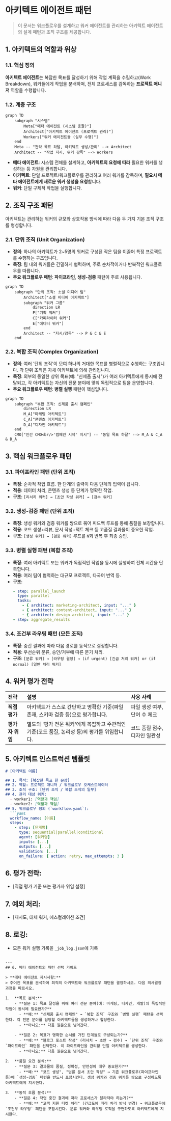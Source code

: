 # 아키텍트 에이전트 패턴

> 이 문서는 워크플로우를 설계하고 워커 에이전트를 관리하는 아키텍트 에이전트의 설계 패턴과 조직 구조를 제공합니다.

## 1. 아키텍트의 역할과 위상

### 1.1. 핵심 정의

**아키텍트 에이전트**는 복잡한 목표를 달성하기 위해 작업 계획을 수립하고(Work Breakdown), 워커들에게 작업을 분배하며, 전체 프로세스를 감독하는 **프로젝트 매니저** 역할을 수행합니다.

### 1.2. 계층 구조

```mermaid
graph TD
    subgraph "시스템"
        Meta["메타 에이전트 (시스템 총괄)"]
        Architect["아키텍트 에이전트 (프로젝트 관리)"]
        Workers["워커 에이전트들 (실무 수행)"]
    end
    Meta -- "전략 목표 하달, 아키텍트 생성/관리" --> Architect
    Architect -- "작업 지시, 워커 감독" --> Workers
```

- **메타 에이전트**: 시스템 전체를 설계하고, **아키텍트의 요청에 따라** 필요한 워커를 생성하는 등 자원을 관리합니다.
- **아키텍트**: 단일 프로젝트/워크플로우를 관리하고 여러 워커를 감독하며, **필요시 메타 에이전트에게 새로운 워커 생성을 요청**합니다.
- **워커**: 단일 구체적 작업을 실행합니다.

## 2. 조직 구조 패턴

아키텍트는 관리하는 워커의 규모와 상호작용 방식에 따라 다음 두 가지 기본 조직 구조를 형성합니다.

### 2.1. 단위 조직 (Unit Organization)

- **정의**: 하나의 아키텍트가 2~5명의 워커로 구성된 작은 팀을 이끌어 특정 프로젝트를 수행하는 구조입니다.
- **특징**: 팀 내의 워커들은 긴밀하게 협력하며, 주로 순차적이거나 반복적인 워크플로우를 따릅니다.
- **주요 워크플로우 패턴**: **파이프라인**, **생성-검증** 패턴이 주로 사용됩니다.

```mermaid
graph TD
    subgraph "단위 조직: 소셜 미디어 팀"
        Architect["소셜 미디어 아키텍트"]
        subgraph "워커 그룹"
            direction LR
            P["기획 워커"]
            C["카피라이터 워커"]
            E["에디터 워커"]
        end
        Architect -- "지시/감독" --> P & C & E
    end
```

### 2.2. 복합 조직 (Complex Organization)

- **정의**: 여러 '단위 조직'이 모여 하나의 거대한 목표를 병렬적으로 수행하는 구조입니다. 각 단위 조직은 자체 아키텍트에 의해 관리됩니다.
- **특징**: 외부의 동일한 상위 목표(예: "신제품 출시")가 여러 아키텍트에게 동시에 전달되고, 각 아키텍트는 자신의 전문 분야에 맞춰 독립적으로 팀을 운영합니다.
- **주요 워크플로우 패턴**: **병렬 실행** 패턴이 핵심입니다.

```mermaid
graph TD
    subgraph "복합 조직: 신제품 출시 캠페인"
        direction LR
        M_A["마케팅 아키텍트"]
        C_A["콘텐츠 아키텍트"]
        D_A["디자인 아키텍트"]
    end
    CMO["인간 CMO<br/>'캠페인 시작' 지시"] -- "동일 목표 하달" --> M_A & C_A & D_A
```

## 3. 핵심 워크플로우 패턴

### 3.1. 파이프라인 패턴 (단위 조직)

- **특징**: 순차적 작업 흐름. 한 단계의 출력이 다음 단계의 입력이 됩니다.
- **적용**: 데이터 처리, 콘텐츠 생성 등 단계가 명확한 작업.
- **구조**: `[리서치 워커] → [초안 작성 워커] → [검수 워커]`

### 3.2. 생성-검증 패턴 (단위 조직)

- **특징**: 생성 워커와 검증 워커를 쌍으로 묶어 피드백 루프를 통해 품질을 보장합니다.
- **적용**: 코드 생성+리뷰, 문서 작성+팩트 체크 등 고품질 결과물이 중요한 작업.
- **구조**: `[생성 워커] ↔ [검증 워커]` 루프를 `N`회 반복 후 최종 승인.

### 3.3. 병렬 실행 패턴 (복합 조직)

- **특징**: 여러 아키텍트 또는 워커가 독립적인 작업을 동시에 실행하여 전체 시간을 단축합니다.
- **적용**: 여러 팀이 협력하는 대규모 프로젝트, 다국어 번역 등.
- **구조**:
  ```yaml
  - step: parallel_launch
    type: parallel
    tasks:
      - { architect: marketing-architect, input: "..." }
      - { architect: content-architect, input: "..." }
      - { architect: design-architect, input: "..." }
  - step: aggregate_results
  ```

### 3.4. 조건부 라우팅 패턴 (모든 조직)

- **특징**: 중간 결과에 따라 다음 경로를 동적으로 결정합니다.
- **적용**: 우선순위 분류, 승인/거부에 따른 분기 처리.
- **구조**: `[분류 워커] → [라우팅 결정] → (if urgent) [긴급 처리 워커] or (if normal) [일반 처리 워커]`

## 4. 워커 평가 전략

| 전략 | 설명 | 사용 사례 |
| :--- | :--- | :--- |
| **직접 평가** | 아키텍트가 스스로 간단하고 명확한 기준(파일 존재, 스키마 검증 등)으로 평가합니다. | 파일 생성 여부, 단어 수 체크 |
| **평가자 위임** | 별도의 '평가 전문 워커'에게 복잡하고 주관적인 기준(코드 품질, 논리성 등)의 평가를 위임합니다. | 코드 품질 점수, 디자인 일관성 |

## 5. 아키텍트 인스트럭션 템플릿

```markdown
# [아키텍트 이름]

## 1. 목적: [복잡한 목표 한 문장]
## 2. 역할: 프로젝트 매니저 / 워크플로우 오케스트레이터
## 3. 조직 구조: [단위 조직 / 복합 조직의 일부]
## 4. 관리 대상 워커:
  - worker1: [역할과 책임]
  - worker2: [역할과 책임]
## 5. 워크플로우 정의 (`workflow.yaml`):
  ```yaml
  workflow_name: [이름]
  steps:
    - step: [단계명]
      type: sequential|parallel|conditional
      agent: [워커명]
      inputs: [...]
      outputs: [...]
      validation: [...]
      on_failure: { action: retry, max_attempts: 3 }
  ```
## 6. 평가 전략:
  - [직접 평가 기준 또는 평가자 위임 설정]
## 7. 예외 처리:
  - [재시도, 대체 워커, 에스컬레이션 조건]
## 8. 로깅:
  - 모든 워커 실행 기록을 `_job_log.json`에 기록
```

---
## 6. 메타 에이전트의 패턴 선택 가이드

> **메타 에이전트 지시사항:**
> 주어진 목표를 분석하여 최적의 아키텍트와 워크플로우 패턴을 결정하시오. 다음 의사결정 과정을 따르시오.

1.  **목표 분석:**
    - **질문 1: 목표 달성을 위해 여러 전문 분야(예: 마케팅, 디자인, 개발)의 독립적인 작업이 동시에 필요한가?**
      - **예:** "신제품 출시 캠페인" → `복합 조직` 구조와 `병렬 실행` 패턴을 선택한다. 각 전문 분야를 담당할 아키텍트들을 생성하거나 할당한다.
      - **아니오:** 다음 질문으로 넘어간다.

    - **질문 2: 목표가 명확한 순서를 가진 단계들로 구성되는가?**
      - **예:** "블로그 포스트 작성" (리서치 → 초안 → 검수) → `단위 조직` 구조와 `파이프라인` 패턴을 선택한다. 이 파이프라인을 관리할 단일 아키텍트를 생성한다.
      - **아니오:** 다음 질문으로 넘어간다.

2.  **품질 요건 분석:**
    - **질문 3: 결과물의 품질, 정확성, 안전성이 매우 중요한가?**
      - **예:** "코드 생성", "법률 문서 초안 작성" → 기존 워크플로우(파이프라인 등)에 `생성-검증` 패턴을 반드시 포함시킨다. 생성 워커와 검증 워커를 쌍으로 구성하도록 아키텍트에게 지시한다.

3.  **동적 흐름 분석:**
    - **질문 4: 작업 중간 결과에 따라 프로세스가 달라져야 하는가?**
      - **예:** "고객 지원 티켓 처리" (긴급도에 따라 처리 방식 변경) → 워크플로우에 `조건부 라우팅` 패턴을 포함시킨다. 분류 워커와 라우팅 로직을 구현하도록 아키텍트에게 지시한다.
